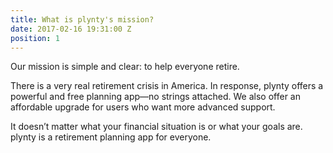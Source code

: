 ```yaml
---
title: What is plynty's mission?
date: 2017-02-16 19:31:00 Z
position: 1
---
```


Our mission is simple and clear: to help everyone retire.

There is a very real retirement crisis in America. In response, plynty offers a powerful and free planning app—no strings attached. We also offer an affordable upgrade for users who want more advanced support.

It doesn’t matter what your financial situation is or what your goals are. plynty is a retirement planning app for everyone.